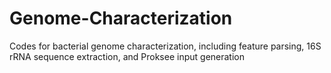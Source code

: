 # Genome-Characterization
Codes for bacterial genome characterization, including feature parsing, 16S rRNA sequence extraction, and Proksee input generation

